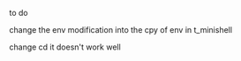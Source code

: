 to do

change the env modification into the cpy of env in t_minishell

change cd it doesn't work well